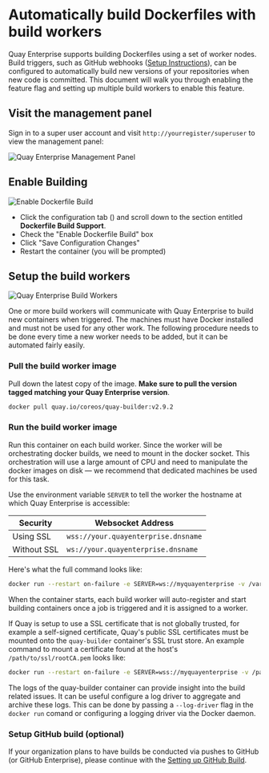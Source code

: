 # Automatically build Dockerfiles with build workers

Quay Enterprise supports building Dockerfiles using a set of worker nodes. Build triggers, such as GitHub webhooks ([Setup Instructions](github-build.md)), can be configured to automatically build new versions of your repositories when new code is committed. This document will walk you through enabling the feature flag and setting up multiple build workers to enable this feature.

## Visit the management panel

Sign in to a super user account and visit `http://yourregister/superuser` to view the management panel:

<img src="img/superuser.png" class="img-center" alt="Quay Enterprise Management Panel"/>

## Enable Building

<img src="img/enable-build.png" class="img-center" alt="Enable Dockerfile Build"/>

- Click the configuration tab (<span class="fa fa-gear"></span>) and scroll down to the section entitled **Dockerfile Build Support**.
- Check the "Enable Dockerfile Build" box
- Click "Save Configuration Changes"
- Restart the container (you will be prompted)

## Setup the build workers

<img src="img/workers.png" class="img-center" alt="Quay Enterprise Build Workers"/>

One or more build workers will communicate with Quay Enterprise to build new containers when triggered. The machines must have Docker installed and must not be used for any other work. The following procedure needs to be done every time a new worker needs to be added, but it can be automated fairly easily.

### Pull the build worker image

Pull down the latest copy of the image. **Make sure to pull the version tagged matching your Quay Enterprise version**.

```sh
docker pull quay.io/coreos/quay-builder:v2.9.2
```

### Run the build worker image

Run this container on each build worker. Since the worker will be orchestrating docker builds, we need to mount in the docker socket. This orchestration will use a large amount of CPU and need to manipulate the docker images on disk &mdash; we recommend that dedicated machines be used for this task.

Use the environment variable `SERVER` to tell the worker the hostname at which Quay Enterprise is accessible:

| Security | Websocket Address |
|----------|-------------------|
| Using SSL | ```wss://your.quayenterprise.dnsname``` |
| Without SSL | ```ws://your.quayenterprise.dnsname``` |

Here's what the full command looks like:

```sh
docker run --restart on-failure -e SERVER=ws://myquayenterprise -v /var/run/docker.sock:/var/run/docker.sock quay.io/coreos/quay-builder:v2.9.2
```

When the container starts, each build worker will auto-register and start building containers once a job is triggered and it is assigned to a worker.

If Quay is setup to use a SSL certificate that is not globally trusted, for example a self-signed certificate, Quay's public SSL certificates must be mounted onto the `quay-builder` container's SSL trust store. An example command to mount a certificate found at the host's `/path/to/ssl/rootCA.pem` looks like:

```sh
docker run --restart on-failure -e SERVER=wss://myquayenterprise -v /path/to/ssl/rootCA.pem:/usr/local/share/ca-certificates/rootCA.pem -v /var/run/docker.sock:/var/run/docker.sock --entrypoint /bin/sh quay.io/coreos/quay-builder:v2.9.2 -c '/usr/sbin/update-ca-certificates && quay-builder'
```

The logs of the quay-builder container can provide insight into the build related issues. It can be useful configure a log driver to aggregate and archive these logs. This can be done by passing a `--log-driver` flag in the `docker run` comand or configuring a logging driver via the Docker daemon. 

### Setup GitHub build (optional)

If your organization plans to have builds be conducted via pushes to GitHub (or GitHub Enterprise), please continue
with the [Setting up GitHub Build](github-build.md).

